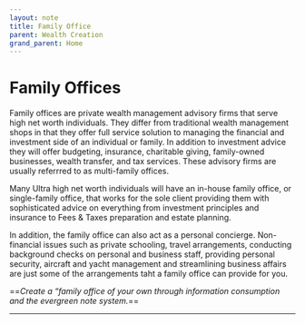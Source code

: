 ```yaml
---
layout: note
title: Family Office
parent: Wealth Creation
grand_parent: Home
---
```


# Family Offices

Family offices are private wealth management advisory firms that serve high net worth individuals. They differ from traditional wealth management shops in that they offer full service solution to managing the financial and investment side of an individual or family. In addition to investment advice they will offer budgeting, insurance, charitable giving, family-owned businesses, wealth transfer, and tax services. These advisory firms are usually referrred to as multi-family offices.

Many Ultra high net worth individuals will have an in-house family office, or single-family office, that works for the sole client providing them with sophisticated advice on everything from investment principles and insurance to Fees & Taxes preparation and estate planning.

In addition, the family office can also act as a personal concierge. Non-financial issues such as private schooling, travel arrangements, conducting background checks on personal and business staff, providing personal security, aircraft and yacht management and streamlining business affairs are just some of the arrangements taht a family office can provide for you.

==_Create a “family office of your own through information consumption and the evergreen note system._==

---
